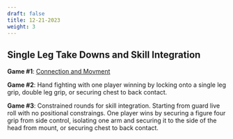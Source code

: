 ```yaml
---
draft: false
title: 12-21-2023
weight: 3
---
```


## Single Leg Take Downs and Skill Integration

**Game #1**: [Connection and Movment]( /games/take_downs/single_leg/connection_and_movement )

**Game #2**: Hand fighting with one player winning by locking onto a single leg grip, double leg grip, or securing chest to back contact.

**Game #3**:
Constrained rounds for skill integration. Starting from guard live roll with no positional constraings. One player wins by securing a figure four grip from side control, isolating one arm and securing it to the side of the head from mount, or securing chest to back contact.